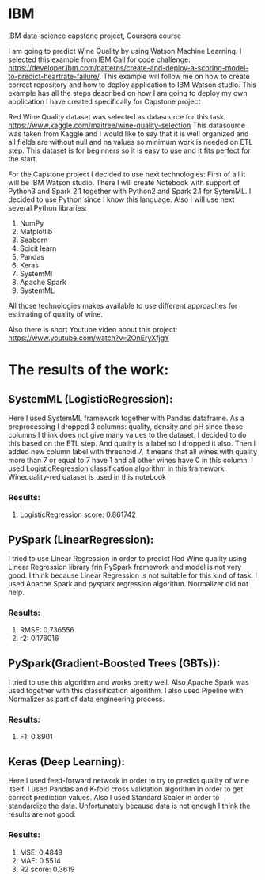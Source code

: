 # IBM
IBM data-science capstone project, Coursera course

I am going to predict Wine Quality by using Watson Machine Learning.
I selected this example from IBM Call for code challenge:
https://developer.ibm.com/patterns/create-and-deploy-a-scoring-model-to-predict-heartrate-failure/. This example will follow me on how to create
correct repository and how to deploy application to IBM Watson studio.
This example has all the steps described on how I am going to deploy my
own application I have created specifically for Capstone project

Red Wine Quality dataset was selected as datasource for this task.
https://www.kaggle.com/maitree/wine-quality-selection
This datasource was taken from Kaggle and I would like to say that it is
well organized and all fields are without null and na values so minimum
work is needed on ETL step. This dataset is for beginners so it is easy to
use and it fits perfect for the start.

For the Capstone project I decided to use next technologies:
First of all it will be IBM Watson studio. There I will create Notebook with
support of Python3 and Spark 2.1 together with Python2 and Spark 2.1 for
SytemML.
I decided to use Python since I know this language. Also I will use next
several Python libraries:
1. NumPy
2. Matplotlib
3. Seaborn
4. Scicit learn
5. Pandas
6. Keras
7. SystemMl
8. Apache Spark
9. SystemML

All those technologies makes available to use different approaches for
estimating of quality of wine.

Also there is short Youtube video about this project: https://www.youtube.com/watch?v=ZOnEryXfjgY

# The results of the work:

## SystemML (LogisticRegression):
Here I used SystemML framework together with Pandas dataframe. As a
preprocessing I dropped 3 columns: quality, density and pH since those
columns I think does not give many values to the dataset. I decided to do
this based on the ETL step. And quality is a label so I dropped it also. Then
I added new column label with threshold 7, it means that all wines with
quality more than 7 or equal to 7 have 1 and all other wines have 0 in this
column.
I used LogisticRegression classification algorithm in this framework.
Winequality-red dataset is used in this notebook
### Results:
1) LogisticRegression score: 0.861742

## PySpark (LinearRegression):
I tried to use Linear Regression in order to predict Red Wine quality using
Linear Regression library frin PySpark framework and model is not very
good. I think because Linear Regression is not suitable for this kind of
task. I used Apache Spark and pyspark regression algorithm. Normalizer
did not help.
### Results:
1) RMSE: 0.736556
2) r2: 0.176016

## PySpark(Gradient-Boosted Trees (GBTs)):
I tried to use this algorithm and works pretty well. Also Apache Spark was
used together with this classification algorithm. I also used Pipeline with
Normalizer as part of data engineering process.
### Results:
1) F1: 0.8901

## Keras (Deep Learning):
Here I used feed-forward network in order to try to predict quality of wine
itself. I used Pandas and K-fold cross validation algorithm in order to get
correct prediction values. Also I used Standard Scaler in order to
standardize the data. Unfortunately because data is not enough I think the
results are not good:
### Results:
1) MSE: 0.4849
2) MAE: 0.5514
3) R2 score: 0.3619
